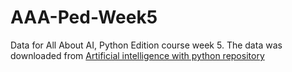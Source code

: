 # AAA-Ped-Week5
Data for All About AI, Python Edition course week 5. The data was downloaded from [Artificial intelligence with python repository](https://github.com/PacktPublishing/Artificial-Intelligence-with-Python)
